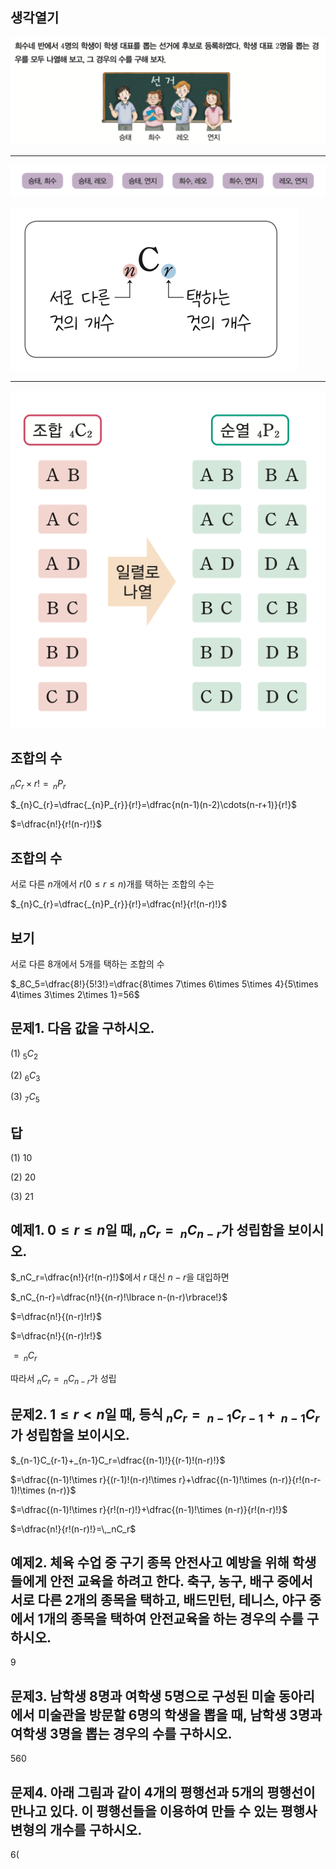 ## 생각열기

![](Pasted%20image%2020250514200617.png)

---

![](Pasted%20image%2020250514200644.png)

![](Pasted%20image%2020250514200722.png)

---

![](Pasted%20image%2020250514200821.png)

## 조합의 수

$_{n}C_{r}\times r!=\, _{n}P_{r}$

$_{n}C_{r}=\dfrac{_{n}P_{r}}{r!}=\dfrac{n(n-1)(n-2)\cdots(n-r+1)}{r!}$

$=\dfrac{n!}{r!(n-r)!}$

## 조합의 수

서로 다른 $n$개에서 $r(0\leq r\leq n)$개를 택하는 조합의 수는

$_{n}C_{r}=\dfrac{_{n}P_{r}}{r!}=\dfrac{n!}{r!(n-r)!}$

## 보기

서로 다른 8개에서 5개를 택하는 조합의 수

$_8C_5=\dfrac{8!}{5!3!}=\dfrac{8\times 7\times 6\times 5\times 4}{5\times 4\times 3\times 2\times 1}=56$

## 문제1. 다음 값을 구하시오. 

(1) $_5C_2$

(2) $_6C_3$

(3) $_7C_5$

## 답

(1) $10$

(2) $20$

(3) $21$

## 예제1. $0\le r\le n$일 때, $_nC_r=\,_nC_{n-r}$가 성립함을 보이시오. 

$_nC_r=\dfrac{n!}{r!(n-r)!}$에서 $r$ 대신 $n-r$을 대입하면

$_nC_{n-r}=\dfrac{n!}{(n-r)!\lbrace n-(n-r)\rbrace!}$

$=\dfrac{n!}{(n-r)!r!}$

$=\dfrac{n!}{(n-r)!r!}$

$=\,_nC_r$

따라서 $_nC_r=\,_nC_{n-r}$가 성립

## 문제2. $1\le r<n$일 때, 등식 $_nC_r=\,_{n-1}C_{r-1}+\,_{n-1}C_r$가 성립함을 보이시오. 

$_{n-1}C_{r-1}+_{n-1}C_r=\dfrac{(n-1)!}{(r-1)!(n-r)!}$

$=\dfrac{(n-1)!\times r}{(r-1)!(n-r)!\times r}+\dfrac{(n-1)!\times (n-r)}{r!(n-r-1)!\times (n-r)}$

$=\dfrac{(n-1)!\times r}{r!(n-r)!}+\dfrac{(n-1)!\times (n-r)}{r!(n-r)!}$

$=\dfrac{n!}{r!(n-r)!}=\,_nC_r$

## 예제2. 체육 수업 중 구기 종목 안전사고 예방을 위해 학생들에게 안전 교육을 하려고 한다. 축구, 농구, 배구 중에서 서로 다른 2개의 종목을 택하고, 배드민턴, 테니스, 야구 중에서 1개의 종목을 택하여 안전교육을 하는 경우의 수를 구하시오. 

9

## 문제3. 남학생 8명과 여학생 5명으로 구성된 미술 동아리에서 미술관을 방문할 6명의 학생을 뽑을 때, 남학생 3명과 여학생 3명을 뽑는 경우의 수를 구하시오. 

560

## 문제4. 아래 그림과 같이 4개의 평행선과 5개의 평행선이 만나고 있다. 이 평행선들을 이용하여 만들 수 있는 평행사변형의 개수를 구하시오. 

6(

